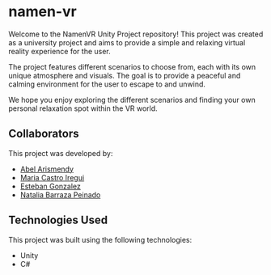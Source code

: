 # namen-vr

Welcome to the NamenVR Unity Project repository! This project was created as a university project and aims to provide a simple and relaxing virtual reality experience for the user.

The project features different scenarios to choose from, each with its own unique atmosphere and visuals. The goal is to provide a peaceful and calming environment for the user to escape to and unwind.

We hope you enjoy exploring the different scenarios and finding your own personal relaxation spot within the VR world.

## Collaborators

This project was developed by:

- [Abel Arismendy](https://github.com/abelarismendy)
- [Maria Castro Iregui](https://github.com/mar-cas3)
- [Esteban Gonzalez](https://github.com/est-gonzalezr)
- [Natalia Barraza Peinado](https://github.com/robottoirrev)

## Technologies Used

This project was built using the following technologies:

- Unity
- C#
